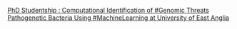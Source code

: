 [PhD Studentship : Computational Identification of #Genomic Threats Pathogenetic Bacteria Using #MachineLearning at University of East Anglia](https://qi.tc/qi/113587)